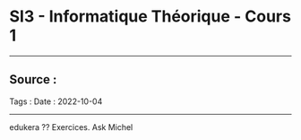 # SI3 - Informatique Théorique - Cours 1
---

Source : 
- 
Tags : 
Date : 2022-10-04

---

edukera ?? Exercices. Ask Michel
